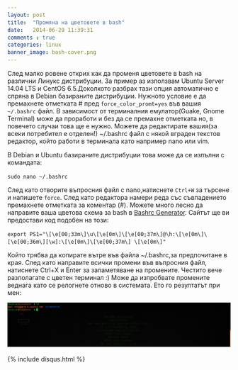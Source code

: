 ```yaml
---
layout: post
title:  "Промяна на цветовете в bash"
date:   2014-06-29 11:39:31
comments : true
categories: linux
banner_image: bash-cover.png
---
```



След малко ровене открих как да променя цветовете в bash на различни Линукс дистрибуции.
За пример аз използвам Ubuntu Server 14.04 LTS и CentOS 6.5.Доколкото разбрах тази опция автоматично е спряна в Debian базираните дистрибуции.
Нужното условие е да премахнете отметката # пред `force_color_promt=yes` във вашия `~/.bashrc` файл. В зависимост от терминалния емулатор(Guake, Gnome Terminal) може да проработи и без да се премахне отметката но, в повечето случаи това ще е нужно. Можете да редактирате вашия(за всеки потребител е отделен!) ~/.bashrc файл с някой вграден текстов редактор, който работи в терминала като например nano или vim.

В Debian и Ubuntu базираните дистрибуции това може да се изпълни с командата:


`sudo nano ~/.bashrc`

След като отворите въпросния файл с nano,натиснете `Ctrl+W` за търсене и напишете `force`. След като редактора намери реда със съвпадението премахнете отметката за коментар (#).
Можете много лесно да направите ваша цветова схема за bash в [Bashrc Generator][bashrc]. Сайтът ще ви предостави код подобен на този:

`export PS1="\[\e[00;33m\]\u\[\e[0m\]\[\e[00;37m\]@\h:\[\e[0m\]\[\e[00;36m\][\w]:\[\e[0m\]\[\e[00;37m\] \[\e[0m\]"`

Който трябва да копирате вътре във файла ~/.bashrc,за предпочитане в края. След като направите всички промени във въпросния файл, натиснете Ctrl+X и Enter за запаметяване на промените. Честито вече разполагате с цветен терминал :) Може да изпробвате промените веднага като се релогнете отново в системата. Ето го резултатът при мен:

![bash](https://github.com/etem/etem.github.io/raw/master/assets/images/bash.png)

[bashrc]: http://bashrcgenerator.com

{% include disqus.html %}
